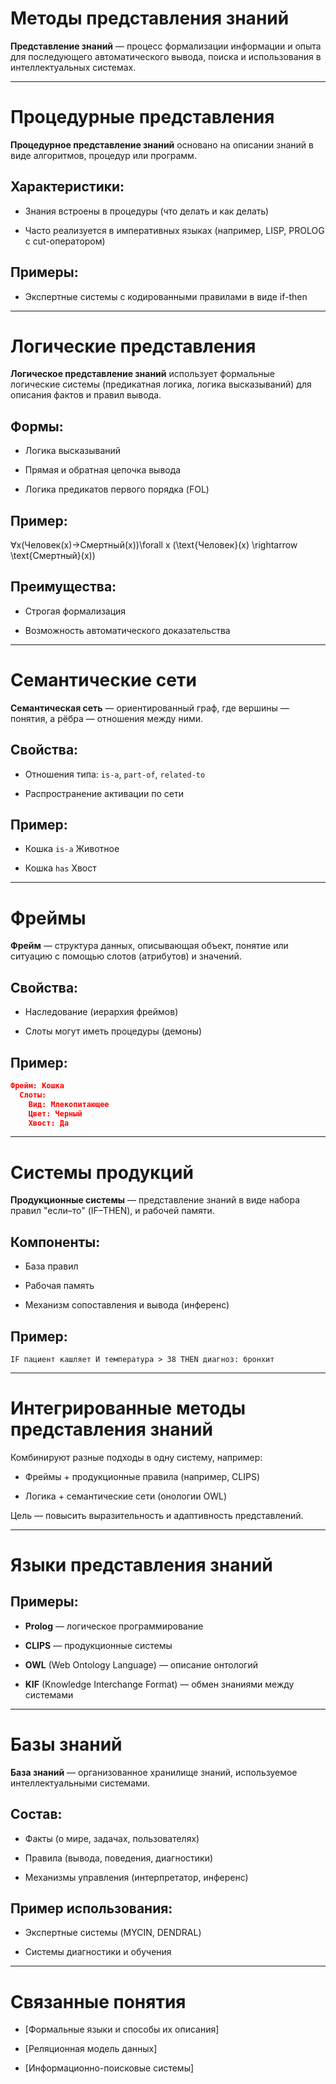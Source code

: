 # Методы представления знаний

**Представление знаний** — процесс формализации информации и опыта для последующего автоматического вывода, поиска и использования в интеллектуальных системах.

---

# Процедурные представления

**Процедурное представление знаний** основано на описании знаний в виде алгоритмов, процедур или программ.

## Характеристики:

- Знания встроены в процедуры (что делать и как делать)
    
- Часто реализуется в императивных языках (например, LISP, PROLOG с cut-оператором)
    

## Примеры:

- Экспертные системы с кодированными правилами в виде if-then
    

---

# Логические представления

**Логическое представление знаний** использует формальные логические системы (предикатная логика, логика высказываний) для описания фактов и правил вывода.

## Формы:

- Логика высказываний
    
- Прямая и обратная цепочка вывода
    
- Логика предикатов первого порядка (FOL)
    

## Пример:

∀x(Человек(x)→Смертный(x))\forall x (\text{Человек}(x) \rightarrow \text{Смертный}(x))

## Преимущества:

- Строгая формализация
    
- Возможность автоматического доказательства
    

---

# Семантические сети

**Семантическая сеть** — ориентированный граф, где вершины — понятия, а рёбра — отношения между ними.

## Свойства:

- Отношения типа: `is-a`, `part-of`, `related-to`
    
- Распространение активации по сети
    

## Пример:

- Кошка `is-a` Животное
    
- Кошка `has` Хвост
    

---

# Фреймы

**Фрейм** — структура данных, описывающая объект, понятие или ситуацию с помощью слотов (атрибутов) и значений.

## Свойства:

- Наследование (иерархия фреймов)
    
- Слоты могут иметь процедуры (демоны)
    

## Пример:

```json
Фрейм: Кошка
  Слоты:
    Вид: Млекопитающее
    Цвет: Черный
    Хвост: Да
```

---

# Системы продукций

**Продукционные системы** — представление знаний в виде набора правил "если–то" (IF–THEN), и рабочей памяти.

## Компоненты:

- База правил
    
- Рабочая память
    
- Механизм сопоставления и вывода (инференс)
    

## Пример:

```
IF пациент кашляет И температура > 38 THEN диагноз: бронхит
```

---

# Интегрированные методы представления знаний

Комбинируют разные подходы в одну систему, например:

- Фреймы + продукционные правила (например, CLIPS)
    
- Логика + семантические сети (онологии OWL)
    

Цель — повысить выразительность и адаптивность представлений.

---

# Языки представления знаний

## Примеры:

- **Prolog** — логическое программирование
    
- **CLIPS** — продукционные системы
    
- **OWL** (Web Ontology Language) — описание онтологий
    
- **KIF** (Knowledge Interchange Format) — обмен знаниями между системами
    

---

# Базы знаний

**База знаний** — организованное хранилище знаний, используемое интеллектуальными системами.

## Состав:

- Факты (о мире, задачах, пользователях)
    
- Правила (вывода, поведения, диагностики)
    
- Механизмы управления (интерпретатор, инференс)
    

## Пример использования:

- Экспертные системы (MYCIN, DENDRAL)
    
- Системы диагностики и обучения
    

---

# Связанные понятия

- [Формальные языки и способы их описания]
    
- [Реляционная модель данных]
    
- [Информационно-поисковые системы]
